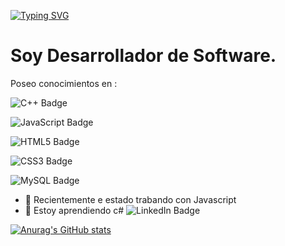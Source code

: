 [![Typing SVG](https://readme-typing-svg.demolab.com?font=Fira+Code&duration=2500&pause=500&color=F7E3E7&multiline=true&width=435&height=100&lines=Bienvenido+!!!;Mi+nombre+es%3A+;Jos%C3%A9+Campos+Chaves)](https://git.io/typing-svg)

# Soy Desarrollador de Software.
Poseo conocimientos en :

![C++ Badge](https://img.shields.io/badge/C%2B%2B-00599C?logo=cplusplus&logoColor=fff&style=flat)

![JavaScript Badge](https://img.shields.io/badge/JavaScript-F7DF1E?logo=javascript&logoColor=000&style=flat)

![HTML5 Badge](https://img.shields.io/badge/HTML5-E34F26?logo=html5&logoColor=fff&style=flat)

![CSS3 Badge](https://img.shields.io/badge/CSS3-1572B6?logo=css3&logoColor=fff&style=flat)

![MySQL Badge](https://img.shields.io/badge/MySQL-4479A1?logo=mysql&logoColor=fff&style=flat)
  
  

- 🔭 Recientemente e estado trabando con Javascript  
- 🌱 Estoy aprendiendo c#
  ![LinkedIn Badge](https://img.shields.io/badge/LinkedIn-0A66C2?logo=linkedin&logoColor=fff&style=flat)
</a>
<a href="https://www.linkedin.com/in/josé-joaquín-campos-chávez-620024201/">

![Anurag's GitHub stats](https://github-readme-stats.vercel.app/api?username=JoseCamp1&show_icons=true&theme=dark)
